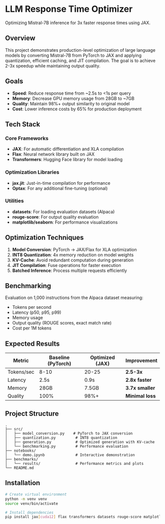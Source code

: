 # LLM Response Time Optimizer

Optimizing Mistral-7B inference for 3x faster response times using JAX.

## Overview

This project demonstrates production-level optimization of large language models by converting Mistral-7B from PyTorch to JAX and applying quantization, efficient caching, and JIT compilation. The goal is to achieve 2-3x speedup while maintaining output quality.

## Goals

- **Speed**: Reduce response time from ~2.5s to <1s per query
- **Memory**: Decrease GPU memory usage from 28GB to ~7GB
- **Quality**: Maintain 98%+ output similarity to original model
- **Cost**: Lower inference costs by 65% for production deployment

## Tech Stack

### Core Frameworks
- **JAX**: For automatic differentiation and XLA compilation
- **Flax**: Neural network library built on JAX
- **Transformers**: Hugging Face library for model loading

### Optimization Libraries
- **jax.jit**: Just-in-time compilation for performance
- **Optax**: For any additional fine-tuning (optional)

### Utilities
- **datasets**: For loading evaluation datasets (Alpaca)
- **rouge-score**: For output quality evaluation
- **matplotlib/seaborn**: For performance visualizations

## Optimization Techniques

1. **Model Conversion**: PyTorch → JAX/Flax for XLA optimization
2. **INT8 Quantization**: 4x memory reduction on model weights
3. **KV-Cache**: Avoid redundant computation during generation
4. **JIT Compilation**: Fuse operations for faster execution
5. **Batched Inference**: Process multiple requests efficiently

## Benchmarking

Evaluation on 1,000 instructions from the Alpaca dataset measuring:
- Tokens per second
- Latency (p50, p95, p99)
- Memory usage
- Output quality (ROUGE scores, exact match rate)
- Cost per 1M tokens

## Expected Results

| Metric | Baseline (PyTorch) | Optimized (JAX) | Improvement |
|--------|-------------------|-----------------|-------------|
| Tokens/sec | 8-10 | 20-25 | **2.5-3x** |
| Latency | 2.5s | 0.9s | **2.8x faster** |
| Memory | 28GB | 7.5GB | **3.7x smaller** |
| Quality | 100% | 98%+ | **Minimal loss** |

## Project Structure
```
.
├── src/
│   ├── model_conversion.py    # PyTorch to JAX conversion
│   ├── quantization.py         # INT8 quantization
│   ├── generation.py           # Optimized generation with KV-cache
│   └── benchmarking.py         # Performance evaluation
├── notebooks/
│   └── demo.ipynb              # Interactive demonstration
├── benchmarks/
│   └── results/                # Performance metrics and plots
└── README.md
```

## Installation
```bash
# Create virtual environment
python -m venv venv
source venv/bin/activate

# Install dependencies
pip install jax[cuda12] flax transformers datasets rouge-score matplotlib seaborn
```